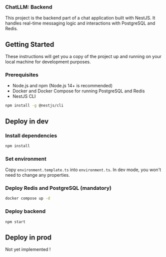 ### ChatLLM: Backend

This project is the backend part of a chat application built with NestJS. It handles real-time messaging logic and interactions with PostgreSQL and Redis.

## Getting Started

These instructions will get you a copy of the project up and running on your local machine for development purposes.

### Prerequisites

- Node.js and npm (Node.js 14+ is recommended)
- Docker and Docker Compose for running PostgreSQL and Redis
- NestJS CLI

```bash
npm install -g @nestjs/cli
```

## Deploy in dev

### Install dependencies

```bash
npm install
```

### Set environment

Copy `environment.template.ts` into `environment.ts`.
In dev mode, you won't need to change any properties.

### Deploy Redis and PostgreSQL (mandatory)

```bash
docker compose up -d
```

### Deploy backend

```bash
npm start
```

## Deploy in prod

Not yet implemented !
